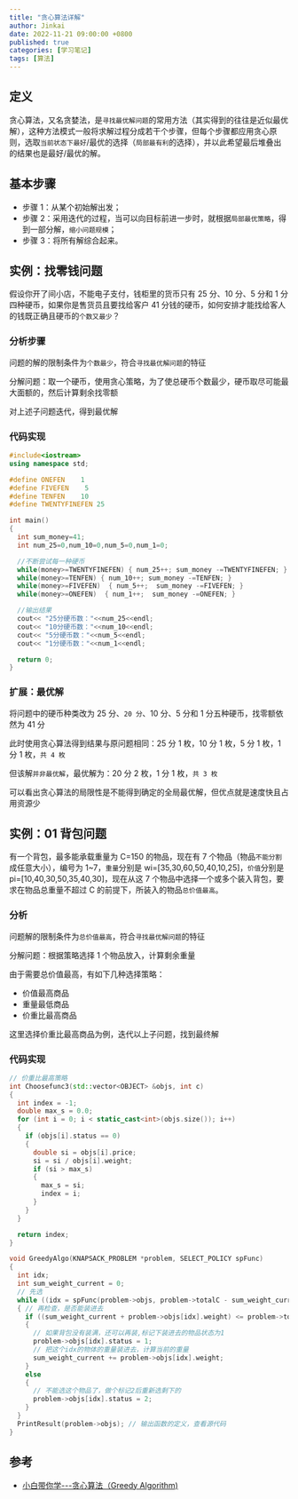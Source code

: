 ```yaml
---
title: "贪心算法详解"
author: Jinkai
date: 2022-11-21 09:00:00 +0800
published: true
categories: [学习笔记]
tags: [算法]
---
```


## 定义

贪心算法，又名贪婪法，是`寻找最优解问题`的常用方法（其实得到的往往是近似最优解），这种方法模式一般将求解过程分成若干个步骤，但每个步骤都应用贪心原则，选取`当前状态下最好`/最优的选择（`局部最有利`的选择），并以此希望最后堆叠出的结果也是最好/最优的解。

## 基本步骤

- 步骤 1：从某个初始解出发；
- 步骤 2：采用迭代的过程，当可以向目标前进一步时，就根据`局部最优策略`，得到一部分解，`缩小问题规模`；
- 步骤 3：将所有解综合起来。

## 实例：找零钱问题

假设你开了间小店，不能电子支付，钱柜里的货币只有 25 分、10 分、5 分和 1 分四种硬币，如果你是售货员且要找给客户 41 分钱的硬币，如何安排才能找给客人的钱既正确且硬币的`个数又最少`？

### 分析步骤

问题的解的限制条件为`个数最少`，符合`寻找最优解问题`的特征

分解问题：取一个硬币，使用贪心策略，为了使总硬币个数最少，硬币取尽可能最大面额的，然后计算剩余找零额

对上述子问题迭代，得到最优解

### 代码实现

```cpp
#include<iostream>
using namespace std;

#define ONEFEN    1
#define FIVEFEN    5
#define TENFEN    10
#define TWENTYFINEFEN 25

int main()
{
  int sum_money=41;
  int num_25=0,num_10=0,num_5=0,num_1=0;

  //不断尝试每一种硬币
  while(money>=TWENTYFINEFEN) { num_25++; sum_money -=TWENTYFINEFEN; }
  while(money>=TENFEN) { num_10++; sum_money -=TENFEN; }
  while(money>=FIVEFEN)  { num_5++;  sum_money -=FIVEFEN; }
  while(money>=ONEFEN)  { num_1++;  sum_money -=ONEFEN; }

  //输出结果
  cout<< "25分硬币数："<<num_25<<endl;
  cout<< "10分硬币数："<<num_10<<endl;
  cout<< "5分硬币数："<<num_5<<endl;
  cout<< "1分硬币数："<<num_1<<endl;

  return 0;
}
```

### 扩展：最优解

将问题中的硬币种类改为 25 分、`20 分`、10 分、5 分和 1 分五种硬币，找零额依然为 41 分

此时使用贪心算法得到结果与原问题相同：25 分 1 枚，10 分 1 枚，5 分 1 枚，1 分 1 枚，`共 4 枚`

但该解`并非最优解`，最优解为：20 分 2 枚，1 分 1 枚，`共 3 枚`

可以看出贪心算法的局限性是不能得到确定的全局最优解，但优点就是速度快且占用资源少

## 实例：01 背包问题

有一个背包，最多能承载重量为 C=150 的物品，现在有 7 个物品（物品`不能分割`成任意大小），编号为 1~7，`重量`分别是 wi=[35,30,60,50,40,10,25]，`价值`分别是 pi=[10,40,30,50,35,40,30]，现在从这 7 个物品中选择一个或多个装入背包，要求在物品总重量不超过 C 的前提下，所装入的物品`总价值最高`。

### 分析

问题解的限制条件为`总价值最高`，符合`寻找最优解问题`的特征

分解问题：根据策略选择 1 个物品放入，计算剩余重量

由于需要总价值最高，有如下几种选择策略：

- 价值最高商品
- 重量最低商品
- 价重比最高商品

这里选择价重比最高商品为例，迭代以上子问题，找到最终解

### 代码实现

```cpp
// 价重比最高策略
int Choosefunc3(std::vector<OBJECT> &objs, int c)
{
  int index = -1;
  double max_s = 0.0;
  for (int i = 0; i < static_cast<int>(objs.size()); i++)
  {
    if (objs[i].status == 0)
    {
      double si = objs[i].price;
      si = si / objs[i].weight;
      if (si > max_s)
      {
        max_s = si;
        index = i;
      }
    }
  }

  return index;
}

void GreedyAlgo(KNAPSACK_PROBLEM *problem, SELECT_POLICY spFunc)
{
  int idx;
  int sum_weight_current = 0;
  // 先选
  while ((idx = spFunc(problem->objs, problem->totalC - sum_weight_current)) != -1)
  { // 再检查，是否能装进去
    if ((sum_weight_current + problem->objs[idx].weight) <= problem->totalC)
    {
      // 如果背包没有装满，还可以再装,标记下装进去的物品状态为1
      problem->objs[idx].status = 1;
      // 把这个idx的物体的重量装进去，计算当前的重量
      sum_weight_current += problem->objs[idx].weight;
    }
    else
    {
      // 不能选这个物品了，做个标记2后重新选剩下的
      problem->objs[idx].status = 2;
    }
  }
  PrintResult(problem->objs); // 输出函数的定义，查看源代码
}
```

## 参考

- [小白带你学---贪心算法（Greedy Algorithm)](https://zhuanlan.zhihu.com/p/53334049)
